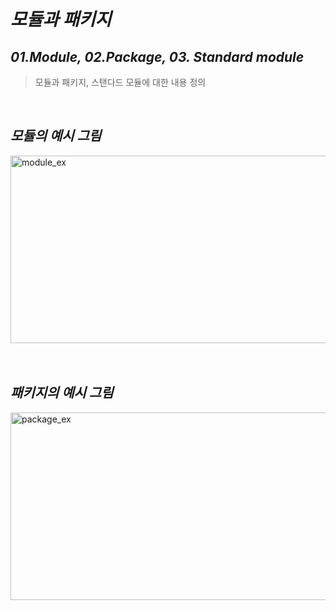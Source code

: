*모듈과 패키지*
=============  

*01.Module, 02.Package, 03. Standard module*
-------
> 모듈과 패키지, 스탠다드 모듈에 대한 내용 정의 
<br>

*모듈의 예시 그림*
--------  
<img src="https://user-images.githubusercontent.com/66001539/119265203-d1d05980-bc20-11eb-820b-9c211d1f3690.png" width="600px" height="300px" title="px(픽셀) 크기 설정" alt="module_ex"></img><br/>  
<br>
  
*패키지의 예시 그림*
--------  
<img src="https://user-images.githubusercontent.com/66001539/120498641-56c62a80-c3fa-11eb-9885-5b8ebcdf7ff8.png" width="600px" height="300px" title="px(픽셀) 크기 설정" alt="package_ex"></img><br/>  
